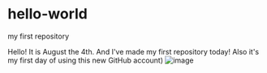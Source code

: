 # hello-world
my first repository


Hello! It is August the 4th. And I've made my first repository today! Also it's my first day of using this new GitHub account)
![image](https://user-images.githubusercontent.com/88423452/128143511-3e952ade-3d94-4fc4-aa34-e2241c32e343.png)

